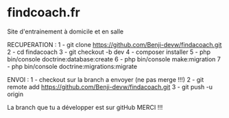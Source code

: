 # findcoach.fr
Site d'entrainement à domicile et en salle

RECUPERATION :
1 - git clone https://github.com/Benji-devw/findacoach.git
2 - cd findacoach
3 - git checkout -b dev
4 - composer installer
5 - php bin/console doctrine:database:create
6 - php bin/console make:migration
7 - php bin/console doctrine:migrations:migrate


ENVOI :
1 - checkout sur la branch a envoyer (ne pas merge !!!)
2 - git remote add https://github.com/Benji-devw/findacoach.git
3 - git push -u origin

La branch que tu a développer est sur gitHub MERCI !!!
